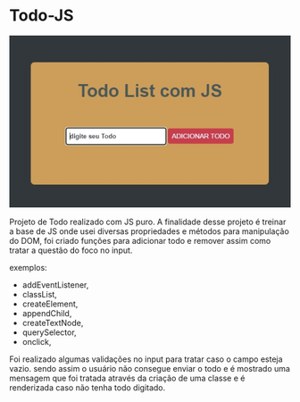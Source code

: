 # Todo-JS

<img src="./assets/todo.jpeg">

<p>
Projeto de Todo realizado com JS puro. 
A finalidade desse projeto é treinar a base de JS onde usei diversas propriedades
e métodos para manipulação do DOM, foi criado funções para adicionar todo e remover
assim como tratar a questão do foco no input.

exemplos:

- addEventListener,
- classList,
- createElement,
- appendChild,
- createTextNode,
- querySelector,
- onclick,

Foi realizado algumas validações no input para tratar caso o campo esteja vazio. 
sendo assim o usuário não consegue enviar o todo e é mostrado uma mensagem que 
foi tratada através da criação de uma classe e é renderizada caso não tenha todo
digitado.
</p>
